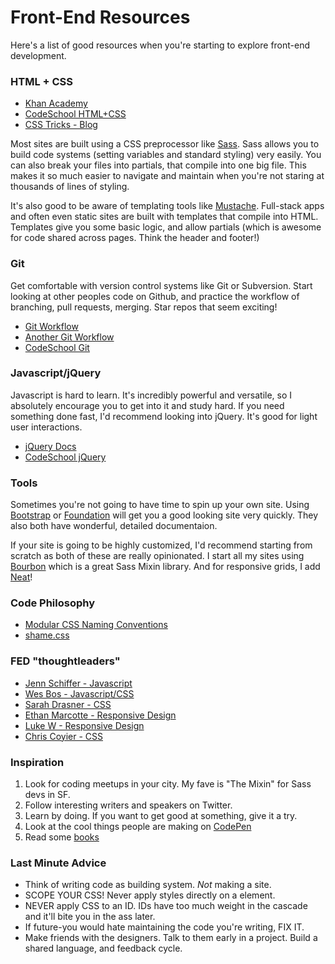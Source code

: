 # Front-End Resources
Here's a list of good resources when you're starting to explore front-end development. 

### HTML + CSS
* [Khan Academy](https://www.khanacademy.org/computing/computer-programming/html-css)
* [CodeSchool HTML+CSS](https://www.codeschool.com/learn/html-css)
* [CSS Tricks - Blog](https://css-tricks.com/snippets/css/)

Most sites are built using a CSS preprocessor like [Sass](http://sass-lang.com/). Sass allows you to build code systems (setting variables and standard styling) very easily. You can also break your files into partials, that compile into one big file. This makes it so much easier to navigate and maintain when you're not staring at thousands of lines of styling.

It's also good to be aware of templating tools like [Mustache](https://mustache.github.io/). Full-stack apps and often even static sites are built with templates that compile into HTML. Templates give you some basic logic, and allow partials (which is awesome for code shared across pages. Think the header and footer!)



### Git
Get comfortable with version control systems like Git or Subversion. Start looking at other peoples code on Github, and practice the workflow of branching, pull requests, merging. Star repos that seem exciting!

* [Git Workflow](https://guides.github.com/introduction/flow/)
* [Another Git Workflow](https://bocoup.com/blog/git-workflow-walkthrough-feature-branches)
* [CodeSchool Git](https://www.codeschool.com/learn/git)




### Javascript/jQuery
Javascript is hard to learn. It's incredibly powerful and versatile, so I absolutely encourage you to get into it and study hard. If you need something done fast, I'd recommend looking into jQuery. It's good for light user interactions.

* [jQuery Docs](http://api.jquery.com/)
* [CodeSchool jQuery](https://www.codeschool.com/courses/try-jquery)




### Tools
Sometimes you're not going to have time to spin up your own site. Using [Bootstrap](http://getbootstrap.com/) or [Foundation](http://foundation.zurb.com/) will get you a good looking site very quickly. They also both have wonderful, detailed documentaion. 

If your site is going to be highly customized, I'd recommend starting from scratch as both of these are really opinionated. I start all my sites using [Bourbon](http://bourbon.io/) which is a great Sass Mixin library. And for responsive grids, I add [Neat](http://neat.bourbon.io/)!




### Code Philosophy
* [Modular CSS Naming Conventions](http://thesassway.com/advanced/modular-css-naming-conventions)
* [shame.css](https://csswizardry.com/2013/04/shame-css/)
 
 
 
### FED "thoughtleaders" 
* [Jenn Schiffer - Javascript](https://twitter.com/jennschiffer)
* [Wes Bos - Javascript/CSS](https://twitter.com/wesbos)
* [Sarah Drasner - CSS](https://twitter.com/sarah_edo)
* [Ethan Marcotte - Responsive Design](https://twitter.com/beep)
* [Luke W - Responsive Design](https://twitter.com/lukew)
* [Chris Coyier - CSS](https://twitter.com/chriscoyier)


### Inspiration
1. Look for coding meetups in your city. My fave is  "The Mixin" for Sass devs in SF.
2. Follow interesting writers and speakers on Twitter.
3. Learn by doing. If you want to get good at something, give it a try.
4. Look at the cool things people are making on [CodePen](https://codepen.io/pens/)
5. Read some [books](https://abookapart.com/collections/front-end-fundamentals)


### Last Minute Advice
- Think of writing code as building system. _Not_ making a site.
- SCOPE YOUR CSS! Never apply styles directly on a element.
- NEVER apply CSS to an ID. IDs have too much weight in the cascade and it'll bite you in the ass later.
- If future-you would hate maintaining the code you're writing, FIX IT.
- Make friends with the designers. Talk to them early in a project. Build a shared language, and feedback cycle. 

